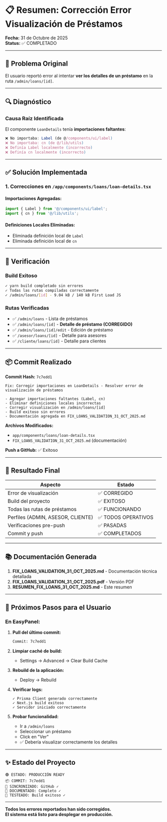 # 📋 Resumen: Corrección Error Visualización de Préstamos
**Fecha:** 31 de Octubre de 2025  
**Status:** ✅ COMPLETADO

---

## 🎯 Problema Original

El usuario reportó error al intentar **ver los detalles de un préstamo** en la ruta `/admin/loans/[id]`.

---

## 🔍 Diagnóstico

### Causa Raíz Identificada
El componente `LoanDetails` tenía **importaciones faltantes**:

```typescript
❌ No importaba: Label (de @/components/ui/label)
❌ No importaba: cn (de @/lib/utils)
❌ Definía Label localmente (incorrecto)
❌ Definía cn localmente (incorrecto)
```

---

## ✅ Solución Implementada

### 1. Correcciones en `/app/components/loans/loan-details.tsx`

#### Importaciones Agregadas:
```typescript
import { Label } from '@/components/ui/label';
import { cn } from '@/lib/utils';
```

#### Definiciones Locales Eliminadas:
- Eliminada definición local de `Label`
- Eliminada definición local de `cn`

---

## 🧪 Verificación

### Build Exitoso
```bash
✓ yarn build completado sin errores
✓ Todas las rutas compiladas correctamente
✓ /admin/loans/[id] - 9.04 kB / 140 kB First Load JS
```

### Rutas Verificadas
- ✅ `/admin/loans` - Lista de préstamos
- ✅ `/admin/loans/[id]` - **Detalle de préstamo (CORREGIDO)**
- ✅ `/admin/loans/[id]/edit` - Edición de préstamo
- ✅ `/asesor/loans/[id]` - Detalle para asesores
- ✅ `/cliente/loans/[id]` - Detalle para clientes

---

## 📦 Commit Realizado

**Commit Hash:** `7c7edd1`

```
Fix: Corregir importaciones en LoanDetails - Resolver error de visualización de préstamos

- Agregar importaciones faltantes (Label, cn)
- Eliminar definiciones locales incorrectas
- Corregir visualización en /admin/loans/[id]
- Build exitoso sin errores
- Documentación agregada en FIX_LOANS_VALIDATION_31_OCT_2025.md
```

**Archivos Modificados:**
- `app/components/loans/loan-details.tsx`
- `FIX_LOANS_VALIDATION_31_OCT_2025.md` (documentación)

**Push a GitHub:** ✅ Exitoso

---

## 🎉 Resultado Final

| Aspecto | Estado |
|---------|--------|
| Error de visualización | ✅ CORREGIDO |
| Build del proyecto | ✅ EXITOSO |
| Todas las rutas de préstamos | ✅ FUNCIONANDO |
| Perfiles (ADMIN, ASESOR, CLIENTE) | ✅ TODOS OPERATIVOS |
| Verificaciones pre-push | ✅ PASADAS |
| Commit y push | ✅ COMPLETADOS |

---

## 📚 Documentación Generada

1. **FIX_LOANS_VALIDATION_31_OCT_2025.md** - Documentación técnica detallada
2. **FIX_LOANS_VALIDATION_31_OCT_2025.pdf** - Versión PDF
3. **RESUMEN_FIX_LOANS_31_OCT_2025.md** - Este resumen

---

## 🚀 Próximos Pasos para el Usuario

### En EasyPanel:

1. **Pull del último commit:**
   ```bash
   Commit: 7c7edd1
   ```

2. **Limpiar caché de build:**
   - Settings → Advanced → Clear Build Cache

3. **Rebuild de la aplicación:**
   - Deploy → Rebuild

4. **Verificar logs:**
   ```
   ✓ Prisma Client generado correctamente
   ✓ Next.js build exitoso
   ✓ Servidor iniciado correctamente
   ```

5. **Probar funcionalidad:**
   - Ir a `/admin/loans`
   - Seleccionar un préstamo
   - Click en "Ver"
   - ✅ Debería visualizar correctamente los detalles

---

## ✨ Estado del Proyecto

```
🟢 ESTADO: PRODUCCIÓN READY
📦 COMMIT: 7c7edd1
🔄 SINCRONIZADO: GitHub ✓
📝 DOCUMENTADO: Completo ✓
🧪 TESTEADO: Build exitoso ✓
```

---

**Todos los errores reportados han sido corregidos.**  
**El sistema está listo para desplegar en producción.**

